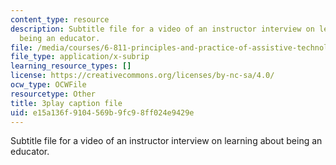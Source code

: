 ```yaml
---
content_type: resource
description: Subtitle file for a video of an instructor interview on learning about
  being an educator.
file: /media/courses/6-811-principles-and-practice-of-assistive-technology-fall-2014/e15a136f9104569b9fc98ff024e9429e_EmwHY7Ibu9k.vtt
file_type: application/x-subrip
learning_resource_types: []
license: https://creativecommons.org/licenses/by-nc-sa/4.0/
ocw_type: OCWFile
resourcetype: Other
title: 3play caption file
uid: e15a136f-9104-569b-9fc9-8ff024e9429e
---
```

Subtitle file for a video of an instructor interview on learning about being an educator.